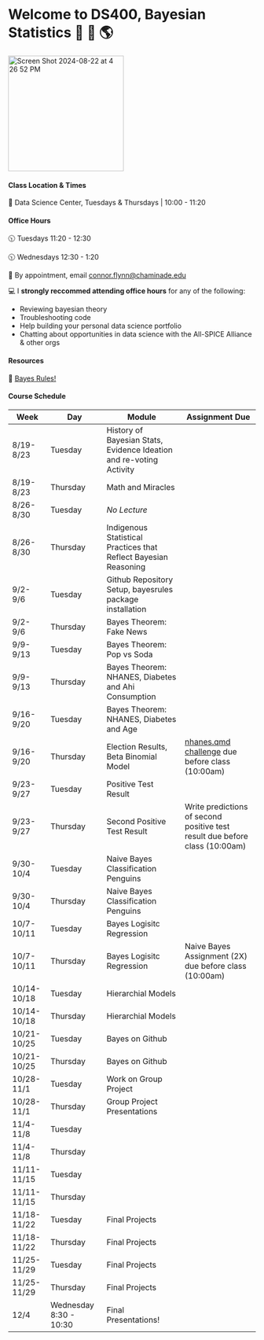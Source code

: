 # Welcome to DS400, Bayesian Statistics 🌊 🌱 🌎


<img width="235" alt="Screen Shot 2024-08-22 at 4 26 52 PM" src="https://github.com/user-attachments/assets/20e929e1-18ea-4cc7-a15e-9ed24af27f31">



#### Class Location & Times
🏫 Data Science Center, Tuesdays & Thursdays | 10:00 - 11:20 

#### Office Hours

🕥 Tuesdays 11:20 - 12:30

🕥 Wednesdays 12:30 - 1:20 

📆 By appointment, email connor.flynn@chaminade.edu


💻 I **strongly reccommed attending office hours** for any of the following:

- Reviewing bayesian theory
- Troubleshooting code
- Help building your personal data science portfolio
- Chatting about opportunities in data science with the All-SPICE Alliance & other orgs

#### Resources

📕 [Bayes Rules!](https://www.bayesrulesbook.com/)


#### Course Schedule

| Week   | Day | Module | Assignment Due |
| -------- | ------- | ------- | ------- |
| 8/19-8/23 |  Tuesday |  History of Bayesian Stats, Evidence Ideation and re-voting Activity|  |          
| 8/19-8/23 |  Thursday | Math and Miracles |  |  
| 8/26-8/30 |  Tuesday | *No Lecture* |  |  
| 8/26-8/30 |  Thursday | Indigenous Statistical Practices that Reflect Bayesian Reasoning | | 
| 9/2-9/6   | Tuesday  | Github Repository Setup, bayesrules package installation |            |
| 9/2-9/6   | Thursday     | Bayes Theorem: Fake News         |            |
| 9/9-9/13  | Tuesday     | Bayes Theorem: Pop vs Soda       |            |
| 9/9-9/13  | Thursday  | Bayes Theorem: NHANES, Diabetes and Ahi Consumption        | |
| 9/16-9/20 | Tuesday     | Bayes Theorem: NHANES, Diabetes and Age       |           |
| 9/16-9/20 | Thursday  | Election Results, Beta Binomial Model       | [nhanes.qmd challenge](https://chaminade.instructure.com/courses/36857/assignments/369280) due before class (10:00am)|
| 9/23-9/27   | Tuesday  | Positive Test Result                    |            |
| 9/23-9/27   | Thursday     | Second Positive Test Result                    |     Write predictions of second positive test result  due before class (10:00am)      |
| 9/30-10/4  | Tuesday  | Naive Bayes Classification Penguins  |            |
| 9/30-10/4   | Thursday     | Naive Bayes Classification Penguins             |        |
| 10/7-10/11  | Tuesday     | Bayes Logisitc Regression                |            |
| 10/7-10/11  | Thursday  | Bayes Logisitc Regression                                |      Naive Bayes Assignment (2X)  due before class (10:00am)    |
| 10/14-10/18 | Tuesday     | Hierarchial Models                                      |            |
| 10/14-10/18 | Thursday  | Hierarchial Models                                        |            |
| 10/21-10/25 | Tuesday     |       Bayes on Github                                  |            |
| 10/21-10/25 | Thursday  |           Bayes on Github                              |            |
| 10/28-11/1  | Tuesday     |         Work on Group Project                   |            |
| 10/28-11/1  | Thursday  |           Group Project Presentations                 |            |
| 11/4-11/8   | Tuesday     |                       |            |
| 11/4-11/8   | Thursday  |                      |            |
| 11/11-11/15 | Tuesday     |                                      |            |
| 11/11-11/15 | Thursday  |                     |            |
| 11/18-11/22 | Tuesday     | Final Projects                               |            |
| 11/18-11/22 | Thursday  | Final Projects                               |            |
| 11/25-11/29 | Tuesday     | Final Projects                               |            |
| 11/25-11/29 | Thursday  | Final Projects                               |            |
| 12/4 | Wednesday 8:30 - 10:30     | Final Presentations!              |            |

